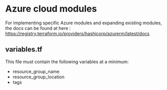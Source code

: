 # Azure cloud modules

For implementing specific Azure modules and expanding existing modules, the docs can be found at here : <https://registry.terraform.io/providers/hashicorp/azurerm/latest/docs>

## variables.tf

This file must contain the following variables at a minimum:

- resource_group_name
- resource_group_location
- tags
